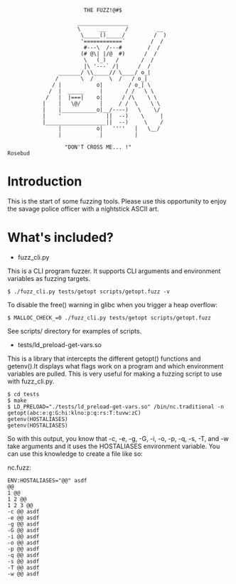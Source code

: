                             THE FUZZ!@#$

                          ________________
                          \      __      /         __
                           \_____()_____/         /  )
                           '============`        /  /
                            #---\  /---#        /  /
                           (# @\| |/@  #)      /  /
                            \   (_)   /       /  /
                            |\ '---` /|      /  /
                    _______/ \\_____// \____/ o_|
                   /       \  /     \  /   / o_|
                  / |           o|        / o_| \
                 /  |  _____     |       / /   \ \
                /   |  |===|    o|      / /\    \ \
               |    |   \@/      |     / /  \    \ \
               |    |___________o|__/----)   \    \/
               |    '              ||  --)    \     |
               |___________________||  --)     \    /
                    |           o|   ''''   |   \__/
                    |            |          |

                      "DON'T CROSS ME... !"
    Rosebud


# Introduction

This is the start of some fuzzing tools. Please use this opportunity
to enjoy the savage police officer with a nightstick ASCII art.


# What's included?

- fuzz_cli.py 

This is a CLI program fuzzer. It supports CLI arguments and environment
variables as fuzzing targets.

	$ ./fuzz_cli.py tests/getopt scripts/getopt.fuzz -v

To disable the free() warning in glibc when you trigger a heap overflow:

	$ MALLOC_CHECK_=0 ./fuzz_cli.py tests/getopt scripts/getopt.fuzz

See scripts/ directory for examples of scripts.

- tests/ld_preload-get-vars.so

This is a library that intercepts the different getopt() functions and getenv().It displays what flags work on a program and which environment variables are
pulled. This is very useful for making a fuzzing script to use with fuzz_cli.py.

	$ cd tests
	$ make
	$ LD_PRELOAD="./tests/ld_preload-get-vars.so" /bin/nc.traditional -n
	getopt(abc:e:g:G:hi:klno:p:q:rs:T:tuvw:zC)
	getenv(HOSTALIASES)
	getenv(HOSTALIASES)

So with this output, you know that -c, -e, -g, -G, -i, -o, -p, -q, -s, -T, and
-w take arguments and it uses the HOSTALIASES environment variable. You can use
this knowledge to create a file like so:

nc.fuzz:
```
ENV:HOSTALIASES="@@" asdf
@@
1 @@
1 2 @@
1 2 3 @@
-c @@ asdf
-e @@ asdf
-g @@ asdf
-G @@ asdf
-i @@ asdf
-o @@ asdf
-p @@ asdf
-q @@ asdf
-s @@ asdf
-T @@ asdf
-w @@ asdf
```

